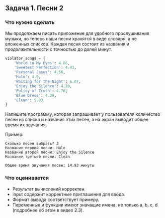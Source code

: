 ## Задача 1. Песни 2
### Что нужно сделать
Мы продолжаем писать приложение для удобного прослушивания музыки, но теперь наши песни хранятся в виде словаря, а не вложенных списков. Каждая песня состоит из названия и продолжительности с точностью до долей минут.

```python
violator_songs = {
    'World in My Eyes': 4.86,
    'Sweetest Perfection': 4.43,
    'Personal Jesus': 4.56,
    'Halo': 4.9,
    'Waiting for the Night': 6.07,
    'Enjoy the Silence': 4.20,
    'Policy of Truth': 4.76,
    'Blue Dress': 4.29,
    'Clean': 5.83
}
```

Напишите программу, которая запрашивает у пользователя количество песен из списка и названия этих песен, а на экран выводит общее время их звучания.

Пример:

```
Сколько песен выбрать? 3
Название первой песни: Halo
Название второй песни: Enjoy the Silence
Название третьей песни: Clean

Общее время звучания песен: 14.93 минуты
```
### Что оценивается
- Результат вычислений корректен.
- input содержит корректные приглашения для ввода. 
- Формат вывода соответствует примеру.
- Переменные и функции имеют значащие имена, не только a, b, c, d (подробнее об этом в видео 2.3).
